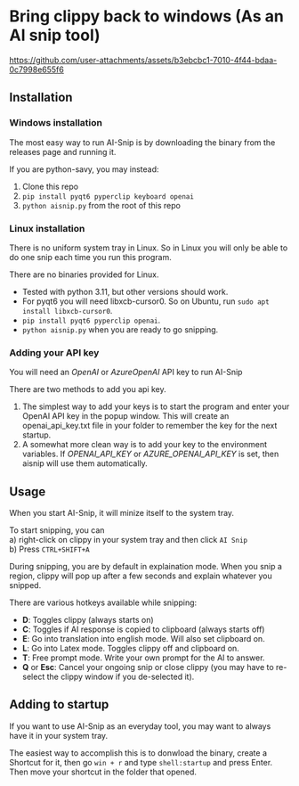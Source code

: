 # Bring clippy back to windows (As an AI snip tool)
https://github.com/user-attachments/assets/b3ebcbc1-7010-4f44-bdaa-0c7998e655f6

## Installation
### Windows installation
The most easy way to run AI-Snip is by downloading the binary from the releases page and running it.

If you are python-savy, you may instead:
1. Clone this repo
2. `pip install pyqt6 pyperclip keyboard openai`
3. `python aisnip.py` from the root of this repo

### Linux installation
There is no uniform system tray in Linux. So in Linux you will only be able to do one snip each time you run this program.

There are no binaries provided for Linux.

* Tested with python 3.11, but other versions should work.
* For pyqt6 you will need libxcb-cursor0. So on Ubuntu, run `sudo apt install libxcb-cursor0`.
* `pip install pyqt6 pyperclip openai`.
* `python aisnip.py` when you are ready to go snipping.

### Adding your API key
You will need an *OpenAI* or *AzureOpenAI* API key to run AI-Snip

There are two methods to add you api key.
1. The simplest way to add your keys is to start the program and enter your OpenAI API key in the popup window. This will create an openai_api_key.txt file in your folder to remember the key for the next startup.
2. A somewhat more clean way is to add your key to the environment variables. If *OPENAI_API_KEY* or *AZURE_OPENAI_API_KEY* is set, then aisnip will use them automatically.

## Usage
When you start AI-Snip, it will minize itself to the system tray.

To start snipping, you can  
a) right-click on clippy in your system tray and then click `AI Snip`  
b) Press `CTRL+SHIFT+A`

During snipping, you are by default in explaination mode. When you snip a region, clippy will pop up after a few seconds and explain whatever you snipped.

There are various hotkeys available while snipping:
* **D**: Toggles clippy (always starts on)
* **C**: Toggles if AI response is copied to clipboard (always starts off)
* **E**: Go into translation into english mode. Will also set clipboard on.
* **L**: Go into Latex mode. Toggles clippy off and clipboard on.
* **T**: Free prompt mode. Write your own prompt for the AI to answer.
* **Q** or **Esc**: Cancel your ongoing snip or close clippy (you may have to re-select the clippy window if you de-selected it).

## Adding to startup
If you want to use AI-Snip as an everyday tool, you may want to always have it in your system tray.

The easiest way to accomplish this is to donwload the binary, create a Shortcut for it, then go `win + r` and type `shell:startup` and press Enter. Then move your shortcut in the folder that opened.
